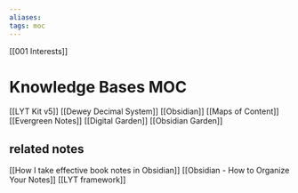 ```yaml
---
aliases: 
tags: moc
---
```

[[001 Interests]]
# Knowledge Bases MOC

[[LYT Kit v5]]
[[Dewey Decimal System]]
[[Obsidian]]
[[Maps of Content]]
[[Evergreen Notes]]
[[Digital Garden]]
[[Obsidian Garden]]

## related notes
[[How I take effective book notes in Obsidian]]
[[Obsidian - How to Organize Your Notes]]
[[LYT framework]]